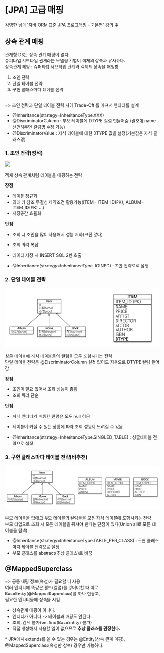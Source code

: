 # [JPA] 고급 매핑

김영한 님의 '자바 ORM 표준 JPA 프로그래밍 - 기본편' 강의 中

## 상속 관계 매핑

관계형 DB는 상속 관계 매핑이 없다.<br>
슈퍼타입 서브타입 관계라는 모델링 기법이 객체의 상속과 유사하다.<br>
상속관계 매핑 : 슈퍼타입 서브타입 관계와 객체의 상속을 매핑함

1. 조인 전략
2. 단일 테이블 전략
3. 구현 클래스마다 테이블 전략

<br>
=> 조인 전략과 단일 테이블 전략 사이 Trade-Off 를 따져서 엔티티를 설계

- @Inheritance(strategy=InheritanceType.XXX)
- @DiscriminatorColumn : 부모 테이블에 DTYPE 컬럼 만들어줌 (괄호에 name 선언해주면 컬럼명 수정 가능)
- @DiscriminatorValue : 자식 테이블에 대한 DTYPE 값을 설정(기본값은 자식 클래스명)

### 1. 조인 전략(정석)

<img src="https://github.com/Ting-Kim/Ting-kim.github.io/blob/main/images/strategy_joined.PNG?raw=true" style="width:600px"/>

객체 상속 관계처럼 테이블을 매핑하는 전략

<span style="font-weight:bold">장점</span>

- 테이블 정규화
- 외래 키 참조 무결성 제약조건 활용가능(ITEM - ITEM_ID(PK), ALBUM - ITEM_ID(FK) ...)
- 저장공간 효율화

<span style="font-weight:bold">단점</span>

- 조회 시 조인을 많이 사용해서 성능 저하(크진 않다)
- 조회 쿼리 복잡
- 데이터 저장 시 INSERT SQL 2번 호출

- @Inheritance(strategy=InheritanceType.JOINED) : 조인 전략으로 설정

### 2. 단일 테이블 전략

<img src="https://github.com/Ting-Kim/Ting-kim.github.io/blob/main/images/strategy_singled_table.PNG?raw=true" style="width:600px"/>

싱글 테이블에 자식 테이블들의 컬럼을 모두 포함시키는 전략<br>
단일 테이블 전략은 @DiscriminatorColumn 설정 없이도 자동으로 DTYPE 컬럼 들어감

<span style="font-weight:bold">장점</span>

- 조인이 필요 없어서 조회 성능이 좋음
- 조회 쿼리 단순

<span style="font-weight:bold">단점</span>

- 자식 엔티티가 매핑한 컬럼은 모두 null 허용
- 테이블이 커질 수 있는 상황에 따라 조회 성능이 느려질 수 있음

- @Inheritance(strategy=InheritanceType.SINGLED_TABLE) : 싱글테이블 전략으로 설정

### 3. 구현 클래스마다 테이블 전략(비추천)

<img src="https://github.com/Ting-Kim/Ting-kim.github.io/blob/main/images/strategy_table_per_class.PNG?raw=true" style="width:600px"/>

부모 테이블을 없애고 부모 테이블의 컬럼들을 모든 자식 테이블에 포함시키는 전략<br>
부모 타입으로 조회 시 모든 테이블을 뒤져야 한다는 단점이 있다(Union all로 모든 테이블을 탐색)

- @Inheritance(strategy=InheritanceType.TABLE_PER_CLASS) : 구현 클래스마다 테이블 전략으로 설정
- 부모 클래스를 abstract(추상 클래스)로 바꿈

## @MappedSuperclass

=> 공통 매핑 정보(속성)가 필요할 때 사용<br>
여러 엔티티에 똑같은 필드(컬럼)를 넣어야할 때 따로 BaseEntity(@MappedSuperclass)를 하나 만들고, <br>
필요한 엔티티들에 상속을 시킴

- 상속관계 매핑이 아니다.
- 엔티티가 아니다 -> 테이블과 매핑도 안된다.
- 조회, 검색 불가(em.find(BaseEntity) 불가)
- 직접 생성해서 사용할 일이 없으므로 <span style="font-weight:bold">추상 클래스를 권장한다.</span>
  <br>

\* JPA에서 extends를 쓸 수 있는 경우는 @Entity(상속 관계 매핑), @MappedSuperclass(속성만 상속) 경우만 가능하다.
